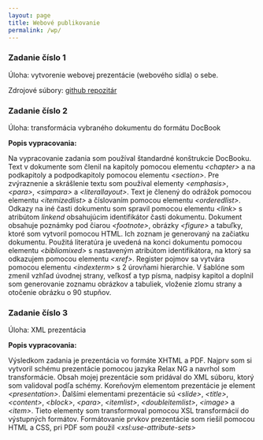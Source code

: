 ```yaml
---
layout: page
title: Webové publikovanie
permalink: /wp/
---
```


### Zadanie číslo 1

Úloha: vytvorenie webovej prezentácie (webového sídla) o sebe.

Zdrojové súbory: [github repozitár](https://github.com/MartinOlejar/MartinOlejar.github.io)

### Zadanie číslo 2

Úloha: transformácia vybraného dokumentu do formátu DocBook

**Popis vypracovania:**

Na vypracovanie zadania som používal štandardné konštrukcie DocBooku. Text v dokumente som členil na kapitoly pomocou elementu _&lt;chapter&gt;_ a na podkapitoly a podpodkapitoly pomocou elementu _&lt;section&gt;_. Pre zvýraznenie a skrášlenie textu som používal elementy _&lt;emphasis&gt;_, _&lt;para&gt;_, _&lt;simpara&gt;_ a _&lt;literallayout&gt;_. Text je členený do odrážok pomocou elementu _&lt;itemizedlist&gt;_ a číslovaním pomocou elementu _&lt;orderedlist&gt;_. Odkazy na iné časti dokumentu som spravil pomocou elementu _&lt;link&gt;_ s atribútom _linkend_ obsahujúcim identifikátor časti dokumentu. Dokument obsahuje poznámky pod čiarou _&lt;footnote&gt;_, obrázky _&lt;figure&gt;_ a tabuľky, ktoré som vytvoril pomocou HTML. Ich zoznam je generovaný na začiatku dokumentu. Použitá literatúra je uvedená na konci dokumentu pomocou elementu _&lt;bibliomixed&gt;_ s nastaveným atribútom identifikátora, na ktorý sa odkazujem pomocou elementu _&lt;xref&gt;_. Register pojmov sa vytvára pomocou elementu _&lt;indexterm&gt;_ s 2 úrovňami hierarchie. V šablóne som zmenil vzhľad úvodnej strany, veľkosť a typ písma, nadpisy kapitol a doplnil som generovanie zoznamu obrázkov a tabuliek, vloženie zlomu strany a otočenie obrázku o 90 stupňov.

### Zadanie číslo 3

Úloha: XML prezentácia

**Popis vypracovania:**

Výsledkom zadania je prezentácia vo formáte XHTML a PDF. Najprv som si vytvoril schému prezentácie pomocou jazyka Relax NG a navrhol som transformácie. Obsah mojej prezentácie som pridával do XML súboru, ktorý som validoval podľa schémy. Koreňovým elementom prezentácie je element _&lt;presentation&gt;_. Ďalšími elementami prezentácie sú _&lt;slide&gt;_, _&lt;title&gt;_, _&lt;content&gt;_, _&lt;block&gt;_, _&lt;para&gt;_, _&lt;itemlist&gt;_, _&lt;doubleitemlist&gt;_, _&lt;image&gt;_ a _&lt;item&gt;_. Tieto elementy som transformoval pomocou XSL transformácií do výstupných formátov. Formátovanie prvkov prezentácie som riešil pomocou HTML a CSS, pri PDF som použil _&lt;xsl:use-attribute-sets&gt;_
